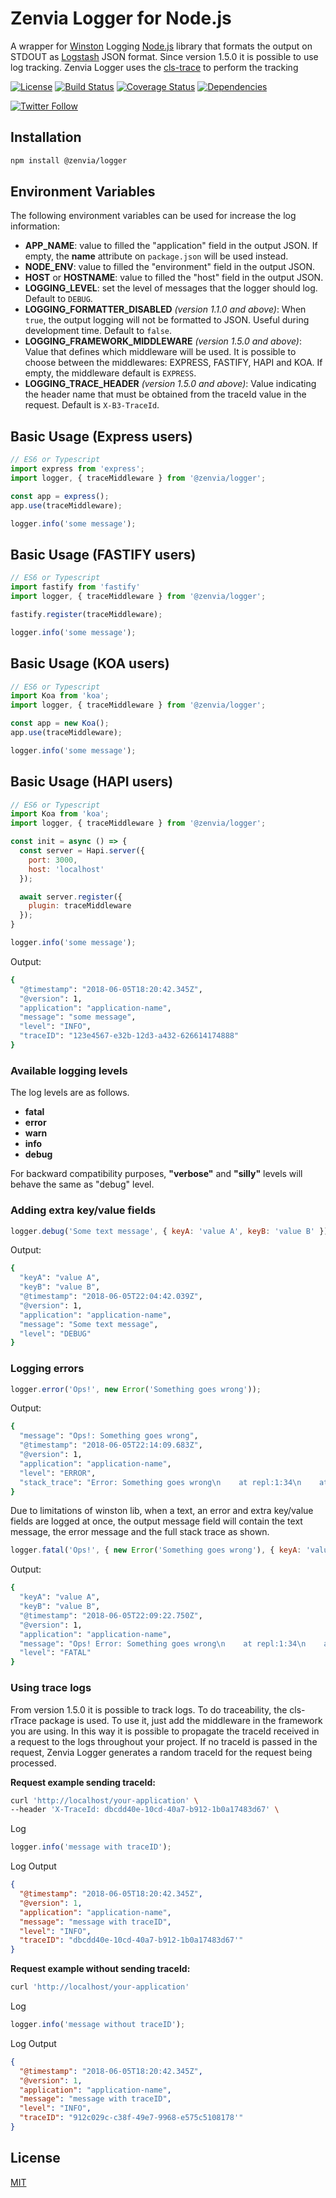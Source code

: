 # Zenvia Logger for Node.js

A wrapper for [Winston](https://github.com/winstonjs/winston) Logging [Node.js](https://nodejs.org/) library that formats the output on STDOUT as [Logstash](https://www.elastic.co/logstash) JSON format. Since version 1.5.0 it is possible to use log tracking. Zenvia Logger uses the [cls-trace](https://www.npmjs.com/package/cls-rtracer) to perform the tracking

[![License](https://img.shields.io/github/license/zenvia/zenvia-logger-node.svg)](LICENSE.md)
[![Build Status](https://travis-ci.com/zenvia/zenvia-logger-node.svg?branch=master)](https://travis-ci.com/zenvia/zenvia-logger-node)
[![Coverage Status](https://coveralls.io/repos/github/zenvia/zenvia-logger-node/badge.svg?branch=master)](https://coveralls.io/github/zenvia/zenvia-logger-node?branch=master)
[![Dependencies](https://img.shields.io/david/zenvia/zenvia-logger-node.svg)](https://david-dm.org/zenvia/zenvia-logger-node)

[![Twitter Follow](https://img.shields.io/twitter/follow/ZenviaMobile.svg?style=social)](https://twitter.com/intent/follow?screen_name=ZenviaMobile)



## Installation

```bash
npm install @zenvia/logger
```



## Environment Variables

The following environment variables can be used for increase the log information:

- **APP_NAME**: value to filled the "application" field in the output JSON. If empty, the **name** attribute on `package.json` will be used instead.
- **NODE_ENV**: value to filled the "environment" field in the output JSON.
- **HOST** or **HOSTNAME**: value to filled the "host" field in the output JSON.
- **LOGGING_LEVEL**: set the level of messages that the logger should log. Default to `DEBUG`.
- **LOGGING_FORMATTER_DISABLED** *(version 1.1.0 and above)*: When `true`, the output logging will not be formatted to JSON. Useful during development time. Default to `false`.
- **LOGGING_FRAMEWORK_MIDDLEWARE** *(version 1.5.0 and above)*: Value that defines which middleware will be used. It is possible to choose between the middlewares: EXPRESS, FASTIFY, HAPI and KOA. If empty, the middleware default is `EXPRESS`.
- **LOGGING_TRACE_HEADER** *(version 1.5.0 and above)*: Value indicating the header name that must be obtained from the traceId value in the request. Default is `X-B3-TraceId`.


## Basic Usage (Express users)

```js
// ES6 or Typescript
import express from 'express';
import logger, { traceMiddleware } from '@zenvia/logger';

const app = express();
app.use(traceMiddleware);

logger.info('some message');
```
## Basic Usage (FASTIFY users)

```js
// ES6 or Typescript
import fastify from 'fastify'
import logger, { traceMiddleware } from '@zenvia/logger';

fastify.register(traceMiddleware);

logger.info('some message');
```
## Basic Usage (KOA users)

```js
// ES6 or Typescript
import Koa from 'koa';
import logger, { traceMiddleware } from '@zenvia/logger';

const app = new Koa();
app.use(traceMiddleware);

logger.info('some message');
```
## Basic Usage (HAPI users)

```js
// ES6 or Typescript
import Koa from 'koa';
import logger, { traceMiddleware } from '@zenvia/logger';

const init = async () => {
  const server = Hapi.server({
    port: 3000,
    host: 'localhost'
  });

  await server.register({
    plugin: traceMiddleware
  });
}

logger.info('some message');
```

Output:

```bash
{
  "@timestamp": "2018-06-05T18:20:42.345Z",
  "@version": 1,
  "application": "application-name",
  "message": "some message",
  "level": "INFO",
  "traceID": "123e4567-e32b-12d3-a432-626614174888"
}
```

### Available logging levels

The log levels are as follows.

- **fatal**
- **error**
- **warn**
- **info**
- **debug**

For backward compatibility purposes, **"verbose"** and **"silly"** levels will behave the same as "debug" level.



### Adding extra key/value fields

```js
logger.debug('Some text message', { keyA: 'value A', keyB: 'value B' });
```

Output:

```bash
{
  "keyA": "value A",
  "keyB": "value B",
  "@timestamp": "2018-06-05T22:04:42.039Z",
  "@version": 1,
  "application": "application-name",
  "message": "Some text message",
  "level": "DEBUG"
}
```

### Logging errors

```js
logger.error('Ops!', new Error('Something goes wrong'));
```

Output:

```bash
{
  "message": "Ops!: Something goes wrong",
  "@timestamp": "2018-06-05T22:14:09.683Z",
  "@version": 1,
  "application": "application-name",
  "level": "ERROR",
  "stack_trace": "Error: Something goes wrong\n    at repl:1:34\n    at Script.runInThisContext (vm.js:91:20)\n    at REPLServer.defaultEval (repl.js:317:29)\n    at bound (domain.js:396:14)\n    at REPLServer.runBound [as eval] (domain.js:409:12)\n    at REPLServer.onLine (repl.js:615:10)\n    at REPLServer.emit (events.js:187:15)\n    at REPLServer.EventEmitter.emit (domain.js:442:20)\n    at REPLServer.Interface._onLine (readline.js:290:10)\n    at REPLServer.Interface._line (readline.js:638:8)"
}
```

Due to limitations of winston lib, when a text, an error and extra key/value fields are logged at once, the output message field will contain the text message, the error message and the full stack trace as shown.

```js
logger.fatal('Ops!', { new Error('Something goes wrong'), { keyA: 'value A', keyB: 'value B' } });
```

Output:

```bash
{
  "keyA": "value A",
  "keyB": "value B",
  "@timestamp": "2018-06-05T22:09:22.750Z",
  "@version": 1,
  "application": "application-name",
  "message": "Ops! Error: Something goes wrong\n    at repl:1:34\n    at Script.runInThisContext (vm.js:91:20)\n    at REPLServer.defaultEval (repl.js:317:29)\n    at bound (domain.js:396:14)\n    at REPLServer.runBound [as eval] (domain.js:409:12)\n    at REPLServer.onLine (repl.js:615:10)\n    at REPLServer.emit (events.js:187:15)\n    at REPLServer.EventEmitter.emit (domain.js:442:20)\n    at REPLServer.Interface._onLine (readline.js:290:10)\n    at REPLServer.Interface._line (readline.js:638:8)",
  "level": "FATAL"
}
```

### Using trace logs
From version 1.5.0 it is possible to track logs. To do traceability, the cls-rTrace package is used. To use it, just add the middleware in the framework you are using. In this way it is possible to propagate the traceId received in a request to the logs throughout your project. If no traceId is passed in the request, Zenvia Logger generates a random traceId for the request being processed.

**Request example sending traceId:**
```bash
curl 'http://localhost/your-application' \
--header 'X-TraceId: dbcdd40e-10cd-40a7-b912-1b0a17483d67' \
```
Log
```javascript
logger.info('message with traceID');
```
Log Output
```json
{
  "@timestamp": "2018-06-05T18:20:42.345Z",
  "@version": 1,
  "application": "application-name",
  "message": "message with traceID",
  "level": "INFO",
  "traceID": "dbcdd40e-10cd-40a7-b912-1b0a17483d67'"
}
```

**Request example without sending traceId:**
```bash
curl 'http://localhost/your-application'
```
Log
```javascript
logger.info('message without traceID');
```
Log Output
```json
{
  "@timestamp": "2018-06-05T18:20:42.345Z",
  "@version": 1,
  "application": "application-name",
  "message": "message with traceID",
  "level": "INFO",
  "traceID": "912c029c-c38f-49e7-9968-e575c5108178'"
}
```

## License

[MIT](LICENSE.md)
